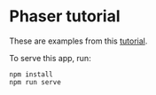 # Phaser tutorial

These are examples from this [tutorial](https://phaser.io/tutorials/making-your-first-phaser-3-game).

To serve this app, run:
```
npm install
npm run serve
```